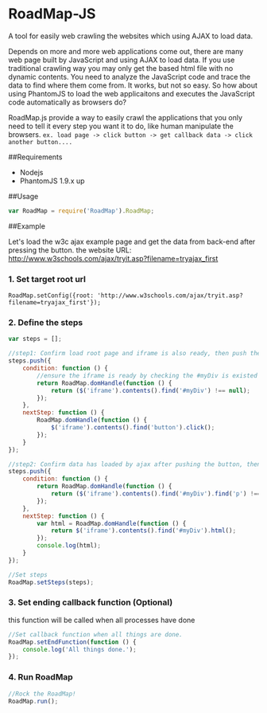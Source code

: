 RoadMap-JS
==========

A tool for easily web crawling the websites which using AJAX to load data.

Depends on more and more web applications come out, there are many web page built by JavaScript and using AJAX to load data. If you use traditional crawling way you may only get the based html file with no dynamic contents. You need to analyze the JavaScript code and trace the data to find where them come from. It works, but not so easy. So how about using PhantomJS to load the web applicaitons and executes the JavaScript code automatically as browsers do?

RoadMap.js provide a way to easily crawl the applications that you only need to tell it every step you want it to do, like human manipulate the browsers. ```ex. load page -> click button -> get callback data -> click another button....```

##Requirements
- Nodejs 
- PhantomJS 1.9.x up

##Usage

```JavaScript
var RoadMap = require('RoadMap').RoadMap;
```

##Example

Let's load the w3c ajax example page and get the data from back-end after pressing the button.
the website URL: http://www.w3schools.com/ajax/tryit.asp?filename=tryajax_first

### 1. Set target root url
```RoadMap.setConfig({root: 'http://www.w3schools.com/ajax/tryit.asp?filename=tryajax_first'});```

### 2. Define the steps 
```JavaScript
var steps = [];

//step1: Confirm load root page and iframe is also ready, then push the button.
steps.push({
    condition: function () {
        //ensure the iframe is ready by checking the #myDiv is existed
        return RoadMap.domHandle(function () {
            return ($('iframe').contents().find('#myDiv') !== null);
        });
    },
    nextStep: function () {
        RoadMap.domHandle(function () {
            $('iframe').contents().find('button').click();
        });
    }
});

//step2: Confirm data has loaded by ajax after pushing the button, then get the data in #myDiv.
steps.push({
    condition: function () {
        return RoadMap.domHandle(function () {
            return ($('iframe').contents().find('#myDiv').find('p') !== null);
        });
    },
    nextStep: function () {
        var html = RoadMap.domHandle(function () {
            return $('iframe').contents().find('#myDiv').html();
        });
        console.log(html);
    }
});

//Set steps
RoadMap.setSteps(steps);
```

### 3. Set ending callback function (Optional)
this function will be called when all processes have done
```JavaScript
//Set callback function when all things are done.
RoadMap.setEndFunction(function () {
    console.log('All things done.');
});
```

### 4. Run RoadMap
```JavaScript
//Rock the RoadMap!
RoadMap.run();
```
